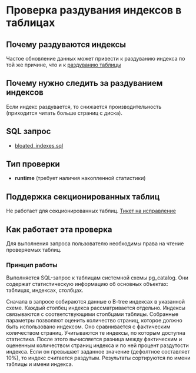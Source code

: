 # Проверка раздувания индексов в таблицах

## Почему раздуваются индексы

Частое обновление данных может привести к раздуванию индекса по той же причине, что и
к [раздуванию таблицы](bloated_tables.md)

## Почему нужно следить за раздуванием индексов

Если индекс раздувается, то снижается производительность (приходится читать больше страниц с диска).

## SQL запрос

- [bloated_indexes.sql](https://github.com/mfvanek/pg-index-health-sql/blob/master/sql/bloated_indexes.sql)

## Тип проверки

- **runtime** (требует наличия накопленной статистики)

## Поддержка секционированных таблиц

Не работает для секционированных таблиц. [Тикет на исправление](https://github.com/mfvanek/pg-index-health/issues/589)

## Как работает эта проверка

Для выполнения запроса пользователю необходимы права на чтение проверяемых таблиц.

### Принцип работы

Выполняется SQL-запрос к таблицам системной схемы pg_catalog. Они содержат статистическую информацию об основных объектах:
таблицах, индексах, столбцах.

Сначала в запросе собираются данные о B-tree индексах в указанной схеме. Каждый столбец индекса рассматривается отдельно. Индексы связываются с соответствующими столбцами таблицы. Собранные параметры позволяют оценить количество страниц, которое должно быть использовано индексом. Оно сравнивается с фактическим количеством страниц. Учитываются те индексы, по которым доступна статистика.
После этого вычисляется разница между фактическим и оцененным количеством страниц индекса и по ней процент раздутости индекса. 
Если он превышает заданное значение (дефолтное составляет 10%), то индекс считается раздутым. Результаты сортируются по имени таблицы и имени индекса.

